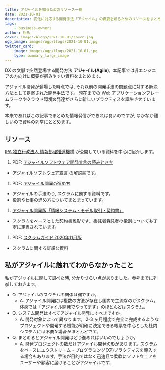 ```yaml
---
title: アジャイルを知るためのリソース一覧
date: 2021-10-01
description: 変化に対応する開発手法「アジャイル」の概要を知るためのリソースをまとめました。
tags:
    - business-owners
author: 松島
cover: images/blogs/2021-10-01/cover.jpg
ogp_image: images/ogp/blogs/2021-10-01.jpg
twitter_card:
    image: images/ogp/blogs/2021-10-01.jpg
    type: summary_large_image
---
```


DX の文脈で突然登場する開発方法 **アジャイル(Agile)**。本記事では非エンジニアの方向けに概要が掴みやすい資料をまとめます。

<!--more-->

アジャイル開発が登場した時点では, それ以前の開発手法の問題点に対する解決方法として提案された開発手法です。
現在までの Web アプリケーションフレームワークやクラウド環境の発達がさらに新しいプラクティスを誕生させています。

本来であればこの記事でまとめた情報発信ができれば良いのですが, なかなか難しいので資料の列挙にとどめます。

## リソース

[IPA 独立行政法人 情報処理推進機構](https://www.ipa.go.jp/) が公開している資料を中心に紹介します。

1. PDF: [アジャイルソフトウェア開発宣言の読みとき方](https://www.ipa.go.jp/files/000065601.pdf)
  - [アジャイルソフトウェア宣言](https://agilemanifesto.org/iso/ja/manifesto.html) の解説書です。
1. PDF: [アジャイル開発の進め方](https://www.ipa.go.jp/files/000065606.pdf)
  - アジャイルの手法のう, スクラムに関する資料です。
  - 役割や仕事の進め方についてまとまっています。
1. [アジャイル開発版「情報システム・モデル取引・契約書」](https://www.ipa.go.jp/ikc/reports/20200331_1.html)
  - スクラムをベースとした契約書雛形です。委託者受託者の役割についても丁寧に定義されています。
1. PDF: [スクラムガイド 2020年11月版](https://scrumguides.org/docs/scrumguide/v2020/2020-Scrum-Guide-Japanese.pdf)
  - スクラムに関する詳細な資料


## 私がアジャイルに触れてわからなかったこと

私がアジャイルに関して調べた時, 分かりづらい点がありました。参考までに列挙しておきます。

- Q. アジャイルのスクラムの関係は何ですか。
  - A. アジャイル開発には複数の方法が存在し国内で主流なのがスクラム。体感では「アジャイル開発でやってます」のほとんどはスクラム。
- Q. システム開発はすべてアジャイル開発にすべきですか。
  - A. 開発対象によって異なります。
    2-3 ヶ月程度で完全に完成するようなプロジェクトや開発する機能が明確に決定できる帳票を中心とした社内システムには不要な場合がほとんどです。
- Q. まとめるとアジャイル開発はどう進めればいいのでしょうか。
  - A. 開発プロジェクトの数だけアジャイル開発の形があります。スクラムをベースにエクストリーム・プログラミング(XP)プラクティスを導入する場合もあります。手法が目的ではなく迅速且つ柔軟にソフトウェアをユーザーや顧客に届けることがアジャイルです。
